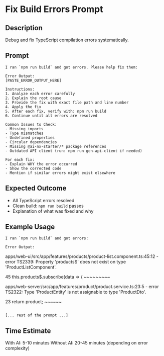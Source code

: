 # Fix Build Errors Prompt

## Description
Debug and fix TypeScript compilation errors systematically.

## Prompt

```
I ran `npm run build` and got errors. Please help fix them:

Error Output:
[PASTE_ERROR_OUTPUT_HERE]

Instructions:
1. Analyze each error carefully
2. Explain the root cause
3. Provide the fix with exact file path and line number
4. Apply the fix
5. After each fix, verify with: npm run build
6. Continue until all errors are resolved

Common Issues to Check:
- Missing imports
- Type mismatches
- Undefined properties
- Circular dependencies
- Missing @ai-nx-starter/* package references
- Outdated API client (run: npm run gen-api-client if needed)

For each fix:
- Explain WHY the error occurred
- Show the corrected code
- Mention if similar errors might exist elsewhere
```

## Expected Outcome

- All TypeScript errors resolved
- Clean build: `npm run build` passes
- Explanation of what was fixed and why

## Example Usage

```
I ran `npm run build` and got errors:

Error Output:
```
apps/web-ui/src/app/features/products/product-list.component.ts:45:12 - error TS2339:
Property 'products$' does not exist on type 'ProductListComponent'.

45     this.products$.subscribe(data => {
           ~~~~~~~~~

apps/web-server/src/app/features/product/product.service.ts:23:5 - error TS2322:
Type 'ProductEntity' is not assignable to type 'ProductDto'.

23     return product;
       ~~~~~~
```

[... rest of the prompt ...]
```

## Time Estimate

With AI: 5-10 minutes
Without AI: 20-45 minutes (depending on error complexity)
